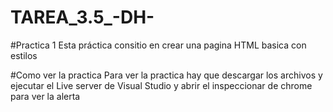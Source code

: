 # TAREA_3.5_-DH-
#Practica 1
Esta práctica consitio en crear una pagina HTML basica con estilos

#Como ver la practica
Para ver la practica hay que descargar los archivos y ejecutar el Live server de Visual Studio y abrir el inspeccionar de chrome para ver la alerta